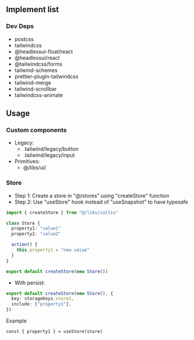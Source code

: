 ## Implement list

### Dev Deps

- postcss
- tailwindcss
- @headlessui-float/react
- @headlessui/react
- @tailwindcss/forms
- tailwind-schemes
- prettier-plugin-tailwindcss
- tailwind-merge
- tailwind-scrollbar
- tailwindcss-animate

## Usage

### Custom components

- Legacy:
  - .tailwind/legacy/button
  - .tailwind/legacy/input
- Primitives:
  - @/libs/ui/

### Store

- Step 1: Create a store in "@/stores" using "createStore" function
- Step 2: Use "useStore" hook instead of "useSnapshot" to have typesafe

```ts
import { createStore } from "@/libs/valtio"

class Store {
  property1: "value1"
  property2: "value2"

  action() {
    this.property1 = "new value"
  }
}

export default createStore(new Store())
```

- With persist:

```ts
export default createStore(new Store(), {
  key: storageKeys.store1,
  include: ["property1"],
})
```

Example

```tsx
const { property1 } = useStore(store)
```
